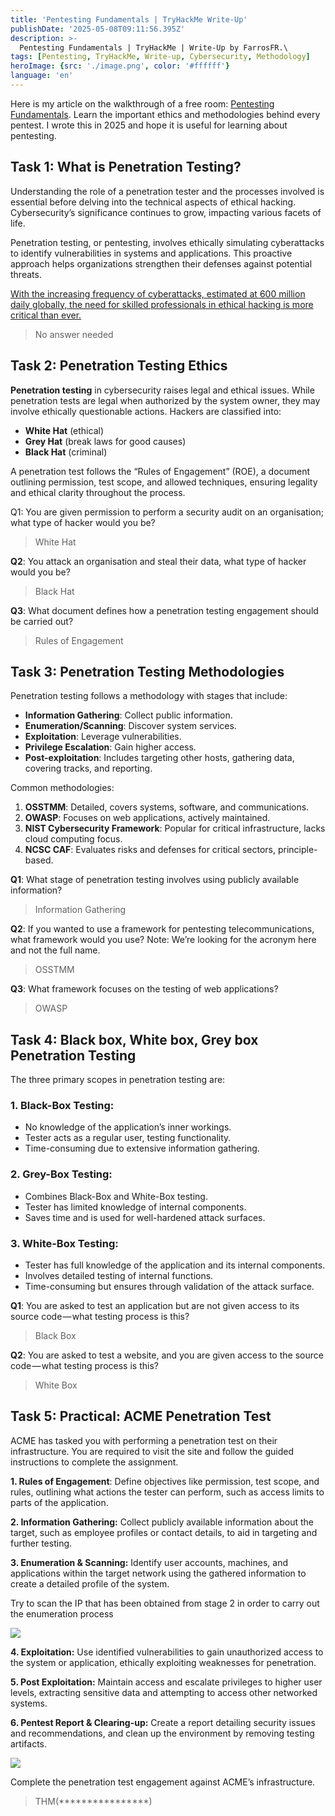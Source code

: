 ```yaml
---
title: 'Pentesting Fundamentals | TryHackMe Write-Up'
publishDate: '2025-05-08T09:11:56.395Z'
description: >-
  Pentesting Fundamentals | TryHackMe | Write-Up by FarrosFR.\
tags: [Pentesting, TryHackMe, Write-up, Cybersecurity, Methodology]
heroImage: {src: './image.png', color: '#ffffff'}
language: 'en'
---
```

Here is my article on the walkthrough of a free room: [Pentesting Fundamentals](https://tryhackme.com/room/pentestingfundamentals). Learn the important ethics and methodologies behind every pentest. I wrote this in 2025 and hope it is useful for learning about pentesting.

## Task 1: What is Penetration Testing?

Understanding the role of a penetration tester and the processes involved is essential before delving into the technical aspects of ethical hacking. Cybersecurity’s significance continues to grow, impacting various facets of life.

Penetration testing, or pentesting, involves ethically simulating cyberattacks to identify vulnerabilities in systems and applications. This proactive approach helps organizations strengthen their defenses against potential threats.

[With the increasing frequency of cyberattacks, estimated at 600 million daily globally, the need for skilled professionals in ethical hacking is more critical than ever.](https://news.microsoft.com/en-cee/2024/11/29/microsoft-digital-defense-report-600-million-cyberattacks-per-day-around-the-globe/)

> No answer needed

## Task 2: Penetration Testing Ethics

**Penetration testing** in cybersecurity raises legal and ethical issues. While penetration tests are legal when authorized by the system owner, they may involve ethically questionable actions. Hackers are classified into:

*   **White Hat** (ethical)
*   **Grey Hat** (break laws for good causes)
*   **Black Hat** (criminal)

A penetration test follows the “Rules of Engagement” (ROE), a document outlining permission, test scope, and allowed techniques, ensuring legality and ethical clarity throughout the process.

Q1: You are given permission to perform a security audit on an organisation; what type of hacker would you be?

> White Hat

**Q2**: You attack an organisation and steal their data, what type of hacker would you be?

> Black Hat

**Q3**: What document defines how a penetration testing engagement should be carried out?

> Rules of Engagement

## Task 3: Penetration Testing Methodologies

Penetration testing follows a methodology with stages that include:

*   **Information Gathering**: Collect public information.
*   **Enumeration/Scanning**: Discover system services.
*   **Exploitation**: Leverage vulnerabilities.
*   **Privilege Escalation**: Gain higher access.
*   **Post-exploitation**: Includes targeting other hosts, gathering data, covering tracks, and reporting.

Common methodologies:

1.  **OSSTMM**: Detailed, covers systems, software, and communications.
2.  **OWASP**: Focuses on web applications, actively maintained.
3.  **NIST Cybersecurity Framework**: Popular for critical infrastructure, lacks cloud computing focus.
4.  **NCSC CAF**: Evaluates risks and defenses for critical sectors, principle-based.

**Q1**: What stage of penetration testing involves using publicly available information?

> Information Gathering

**Q2**: If you wanted to use a framework for pentesting telecommunications, what framework would you use? Note: We’re looking for the acronym here and not the full name.

> OSSTMM

**Q3**: What framework focuses on the testing of web applications?

> OWASP

## Task 4: Black box, White box, Grey box Penetration Testing

The three primary scopes in penetration testing are:

### 1\. Black-Box Testing:

*   No knowledge of the application’s inner workings.
*   Tester acts as a regular user, testing functionality.
*   Time-consuming due to extensive information gathering.

### 2\. Grey-Box Testing:

*   Combines Black-Box and White-Box testing.
*   Tester has limited knowledge of internal components.
*   Saves time and is used for well-hardened attack surfaces.

### 3\. White-Box Testing:

*   Tester has full knowledge of the application and its internal components.
*   Involves detailed testing of internal functions.
*   Time-consuming but ensures through validation of the attack surface.

**Q1**: You are asked to test an application but are not given access to its source code — what testing process is this?

> Black Box

**Q2**: You are asked to test a website, and you are given access to the source code — what testing process is this?

> White Box

## Task 5: Practical: ACME Penetration Test

ACME has tasked you with performing a penetration test on their infrastructure. You are required to visit the site and follow the guided instructions to complete the assignment.

**1\. Rules of Engagement**: Define objectives like permission, test scope, and rules, outlining what actions the tester can perform, such as access limits to parts of the application.

**2\. Information Gathering:** Collect publicly available information about the target, such as employee profiles or contact details, to aid in targeting and further testing.

**3\. Enumeration & Scanning:** Identify user accounts, machines, and applications within the target network using the gathered information to create a detailed profile of the system.

Try to scan the IP that has been obtained from stage 2 in order to carry out the enumeration process

![](https://cdn-images-1.medium.com/max/800/1*FpcRUlazNUDAv0UXKdxHtw.png)

**4\. Exploitation:** Use identified vulnerabilities to gain unauthorized access to the system or application, ethically exploiting weaknesses for penetration.

**5\. Post Exploitation:** Maintain access and escalate privileges to higher user levels, extracting sensitive data and attempting to access other networked systems.

**6\. Pentest Report & Clearing-up:** Create a report detailing security issues and recommendations, and clean up the environment by removing testing artifacts.

![](https://cdn-images-1.medium.com/max/800/1*VsjNGIKECmtskvUDRL5-Qw.png)

Complete the penetration test engagement against ACME’s infrastructure.

> THM(\*\*\*\*\*\*\*\*\*\*\*\*\*\*\*\*)
